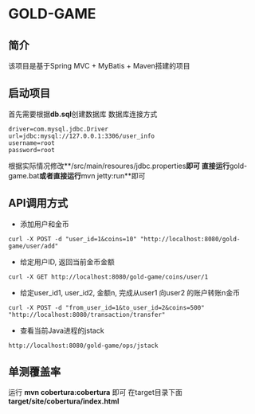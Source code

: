 # GOLD-GAME

## 简介

该项目是基于Spring MVC + MyBatis + Maven搭建的项目
## 启动项目
首先需要根据**db.sql**创建数据库
数据库连接方式
```
driver=com.mysql.jdbc.Driver
url=jdbc:mysql://127.0.0.1:3306/user_info
username=root
password=root
```
根据实际情况修改**/src/main/resoures/jdbc.properties**即可 
直接运行**gold-game.bat**或者直接运行**mvn jetty:run**即可
## API调用方式
- 添加用户和金币
```
curl -X POST -d "user_id=1&coins=10" "http://localhost:8080/gold-game/user/add"
```
- 给定用户ID, 返回当前金币金额

```
curl -X GET http://localhost:8080/gold-game/coins/user/1
```

- 给定user_id1, user_id2, 金额n, 完成从user1 向user2 的账户转账n金币
```
curl -X POST -d "from_user_id=1&to_user_id=2&coins=500" "http://localhost:8080/transaction/transfer"
```
- 查看当前Java进程的jstack
```
http://localhost:8080/gold-game/ops/jstack
```
## 单测覆盖率

运行 **mvn cobertura:cobertura** 即可
在target目录下面 **target/site/cobertura/index.html**